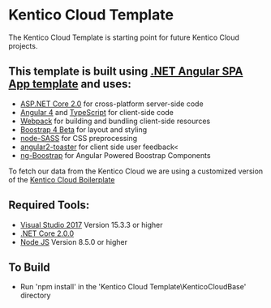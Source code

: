 # Kentico Cloud Template
The Kentico Cloud Template is starting point for future Kentico Cloud projects. 

## This template is built using [.NET Angular SPA App template](https://blogs.msdn.microsoft.com/webdev/2017/02/14/building-single-page-applications-on-asp-net-core-with-javascriptservices/) and uses:

- [ASP.NET Core 2.0](https://blogs.msdn.microsoft.com/dotnet/2017/08/14/announcing-net-core-2-0/) for cross-platform server-side code
- [Angular 4](https://angular.io/) and [TypeScript](http://www.typescriptlang.org/) for client-side code
- [Webpack](https://webpack.github.io/) for building and bundling client-side resources
- [Boostrap 4 Beta](http://getbootstrap.com/) for layout and styling
- [node-SASS](https://www.npmjs.com/package/node-sass) for CSS preprocessing
- [angular2-toaster](https://www.npmjs.com/package/angular2-toaster) for client side user feedback<
- [ng-Boostrap](https://ng-bootstrap.github.io/#/home) for Angular Powered Boostrap Components

To fetch our data from the Kentico Cloud we are using a customized version of the [Kentico Cloud Boilerplate](https://devnet.kentico.com/articles/5-reasons-to-use-the-kentico-cloud-boilerplate-project)

## Required Tools:
- [Visual Studio 2017](https://www.visualstudio.com/vs/whatsnew/) Version 15.3.3 or higher
- [.NET Core 2.0.0](https://github.com/dotnet/core/blob/master/release-notes/download-archives/2.0.0-download.md)
- [Node JS](https://nodejs.org/en/) Version 8.5.0 or higher

## To Build
- Run 'npm install' in the 'Kentico Cloud Template\KenticoCloudBase' directory
